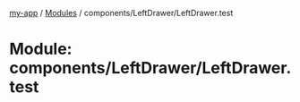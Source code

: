 [my-app](../README.md) / [Modules](../modules.md) / components/LeftDrawer/LeftDrawer.test

# Module: components/LeftDrawer/LeftDrawer.test
